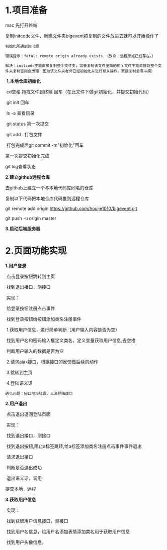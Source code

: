 # 1.项目准备

mac    先打开终端 

​		复制initcode文件，新建文件夹bigevent把复制的文件放进去就可以开始操作了

`初始化所遇到的问题`

`错误提示：fatal: remote origin already exists.（致命：远程原点已经存在。）`

`解决：initcode不能直接复制整个文件夹，需要复制该文件里面的相关文件不能直接将整个文件夹复制否则会出错：因为该文件夹老师已经初始化并进行相关操作，直接复制会有冲突）`

​		**1.本地仓库初始化**



​		cd空格 拖拽文件到终端  回车（在此文件下做git初始化，并提交初始代码）

​		git init 回车

​		ls  -a 查看目录

​		git status 第一次提交

​		git add . 打包文件

​		打包完成后git commit -m"初始化"回车

第一次提交初始化完成

git log查看状态



**2.建立github远程仓库**



去github上建立一个与本地代码库同名的仓库

复制以下代码把本地仓库代码推到远程仓库

git remote add origin https://github.com/houjie1010/bigevent.git

git push -u origin master



**3.启动后端服务器**



# 2.页面功能实现

**1.用户登录**

​			点击登录按钮跳转到主页

​			找到退出接口，测接口

​			实现：

​					给登录按钮注册点击事件

​						找到登录按钮给按钮添加类名注册事件

​					1.获取用户信息，进行简单判断（用户输入内容是否为空）

​					找到用户名和密码输入框定义类名，定义变量获取用户信息,去空格

​					判断用户输入的数据是否为空

​					2.请求ajax接口，根据接口的反馈做后续的动作

​					3.跳转到主页

​					4.登陆语义话

`遇见问题：接口地址错误，无法登陆成功	`				

**2.用户退出**

​			点击退出退回登陆页面

​				实现：

​		找到退出接口，测接口	

​				找到退出按钮,阻止a标签跳转,给a标签添加类名注册点击事件事件退出

​			请求退出接口	

​			判断是否退出成功

​			退出语义话，调用

提交本地，远程



**3.获取用户信息**

​		实现：

​		找到获取用户信息接口，测接口

​		找到用户名信息，给用户名添加表情添加类名用于获取用户信息

​		找到用户头像信息，

